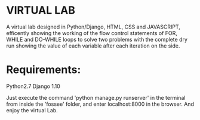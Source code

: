 # VIRTUAL LAB 

A virtual lab designed in Python/Django, HTML, CSS and JAVASCRIPT, efficently showing the working of the flow control statements of FOR, WHILE and DO-WHILE loops to solve two problems with the complete dry run showing the value of each variable after each iteration on the side.

# Requirements:
  Python2.7
  Django 1.10

Just execute the command 'python manage.py runserver' in the terminal from inside the 'fossee' folder, and enter localhost:8000 in the browser.
And enjoy the virtual Lab.
